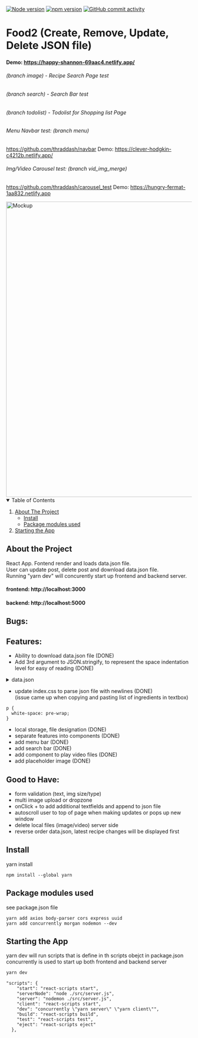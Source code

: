 [![Node version][node-shield]][node-url]
[![npm version][npm-shield]][npm-url]
[![GitHub commit activity][commits-shield]][commits-url]

# Food2 (Create, Remove, Update, Delete JSON file)  
#### Demo: https://happy-shannon-69aac4.netlify.app/   
###### (branch image) - Recipe Search Page test   
###### (branch search) - Search Bar test   
###### (branch todolist) - Todolist for Shopping list Page   
###### Menu Navbar test: (branch menu) 
https://github.com/thraddash/navbar Demo: https://clever-hodgkin-c4212b.netlify.app/   
###### Img/Video Carousel test: (branch vid_img_merge)   
https://github.com/thraddash/carousel_test Demo: https://hungry-fermat-1aa832.netlify.app   


<img src="https://github.com/thraddash/food2/blob/master/src/images/mockup.png" width="800" title="Mockup">

<!-- TABLE OF CONTENTS -->
<details open="open">
  <summary>Table of Contents</summary>
  <ol>
    <li>
      <a href="#about-the-project">About The Project</a>
      <ul>
        <li><a href="#install">Install</a></li>
        <li><a href="#package-modules-used">Package modules used</a></li>
      </ul>
    </li>
    <li><a href="#starting-the-app">Starting the App</a></li>
  </ol>
</details>

## About the Project
React App. Fontend render and loads data.json file.   
User can update post, delete post and download data.json file.    
Running "yarn dev" will concurently start up frontend and backend server.  

#### frontend: http://localhost:3000  
#### backend: http://localhost:5000  

## Bugs:  
 

## Features:  
- Ability to download data.json file (DONE)
- Add 3rd argument to JSON.stringify, to represent the space indentation level for easy of reading (DONE)
<details>
  <summary> data.json </summary>
  
```json 
[
  {
    "id": "18a34f20-bc30-11eb-b83d-13213367ae36",
    "title": "hello",
    "content": "world"
  },
  {
    "id": "00d4fd70-bc31-11eb-806e-4119ef39d572",
    "title": "aa",
    "content": "aa"
  }
]
```
</details>

- update index.css to parse json file with newlines (DONE)     
(issue came up when copying and pasting list of ingredients in textbox)   
```
p {
  white-space: pre-wrap;
}
```
- local storage, file designation (DONE) 
- separate features into components (DONE)
- add menu bar (DONE)
- add search bar (DONE)
- add component to play video files (DONE)   
- add placeholder image (DONE)
## Good to Have:   
- form validation (text, img size/type)
- multi image upload or dropzone    
- onClick + to add additional textfields and append to json file
- autoscroll user to top of page when making updates or pops up new window   
- delete local files (image/video) server side   
- reverse order data.json, latest recipe changes will be displayed first    

## Install 
yarn install  
```
npm install --global yarn
```

## Package modules used
see package.json file  
```
yarn add axios body-parser cors express uuid
yarn add concurrently morgan nodemon --dev
```

## Starting the App
yarn dev will run scripts that is define in th scripts obejct in package.json  
concurrently is used to start up both frontend and backend server  
```sh
yarn dev
```

```node
"scripts": {
    "start": "react-scripts start",
    "serverNode": "node ./src/server.js",
    "server": "nodemon ./src/server.js",
    "client": "react-scripts start",
    "dev": "concurrently \"yarn server\" \"yarn client\"",
    "build": "react-scripts build",
    "test": "react-scripts test",
    "eject": "react-scripts eject"
  },
 ```

<!-- MARKDOWN LINKS & IMAGES -->
[node-shield]: https://img.shields.io/badge/node-v14.15.5-blue
[node-url]: https://nodejs.org/
[npm-shield]: https://img.shields.io/badge/npm-v6.14.11-orange
[npm-url]: https://www.npmjs.com/package/npm-install
[commits-shield]: https://img.shields.io/badge/commits-95-green.svg
[commits-url]: https://img.shields.io/github/commit-activity/y/thraddash/food2
[product-screenshot]: /src/images/
